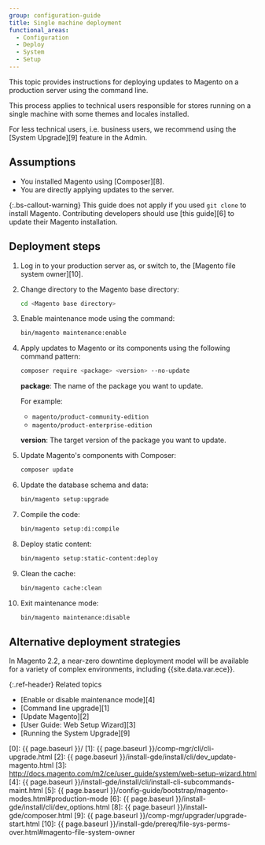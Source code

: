 ```yaml
---
group: configuration-guide
title: Single machine deployment
functional_areas:
  - Configuration
  - Deploy
  - System
  - Setup
---
```


This topic provides instructions for deploying updates to Magento on a production server using the command line.

This process applies to technical users responsible for stores running on a single machine with some themes and locales installed.

For less technical users, i.e. business users, we recommend using the [System Upgrade][9] feature in the Admin.

## Assumptions

*  You installed Magento using [Composer][8].
*  You are directly applying updates to the server.

{:.bs-callout-warning}
This guide does not apply if you used `git clone` to install Magento.
Contributing developers should use [this guide][6] to update their Magento installation.

## Deployment steps

1. Log in to your production server as, or switch to, the [Magento file system owner][10].

1. Change directory to the Magento base directory:

   ```bash
   cd <Magento base directory>
   ```

1. Enable maintenance mode using the command:

   ```bash
   bin/magento maintenance:enable
   ```

1. Apply updates to Magento or its components using the following command pattern:

   ```bash
   composer require <package> <version> --no-update
   ```

   **package**: The name of the package you want to update.

   For example:

   *  `magento/product-community-edition`
   *  `magento/product-enterprise-edition`

   **version**: The target version of the package you want to update.

1. Update Magento's components with Composer:

   ```bash
   composer update
   ```

1. Update the database schema and data:

   ```bash
   bin/magento setup:upgrade
   ```

1. Compile the code:

   ```bash
   bin/magento setup:di:compile
   ```

1. Deploy static content:

   ```bash
   bin/magento setup:static-content:deploy
   ```

1. Clean the cache:

   ```bash
   bin/magento cache:clean
   ```

1. Exit maintenance mode:

   ```bash
   bin/magento maintenance:disable
   ```

## Alternative deployment strategies

In Magento 2.2, a near-zero downtime deployment model will be available for a variety of complex environments, including {{site.data.var.ece}}.

{:.ref-header}
Related topics

*  [Enable or disable maintenance mode][4]
*  [Command line upgrade][1]
*  [Update Magento][2]
*  [User Guide: Web Setup Wizard][3]
*  [Running the System Upgrade][9]

[0]: {{ page.baseurl }}/
[1]: {{ page.baseurl }}/comp-mgr/cli/cli-upgrade.html
[2]: {{ page.baseurl }}/install-gde/install/cli/dev_update-magento.html
[3]: http://docs.magento.com/m2/ce/user_guide/system/web-setup-wizard.html
[4]: {{ page.baseurl }}/install-gde/install/cli/install-cli-subcommands-maint.html
[5]: {{ page.baseurl }}/config-guide/bootstrap/magento-modes.html#production-mode
[6]: {{ page.baseurl }}/install-gde/install/cli/dev_options.html
[8]: {{ page.baseurl }}/install-gde/composer.html
[9]: {{ page.baseurl }}/comp-mgr/upgrader/upgrade-start.html
[10]: {{ page.baseurl }}/install-gde/prereq/file-sys-perms-over.html#magento-file-system-owner
